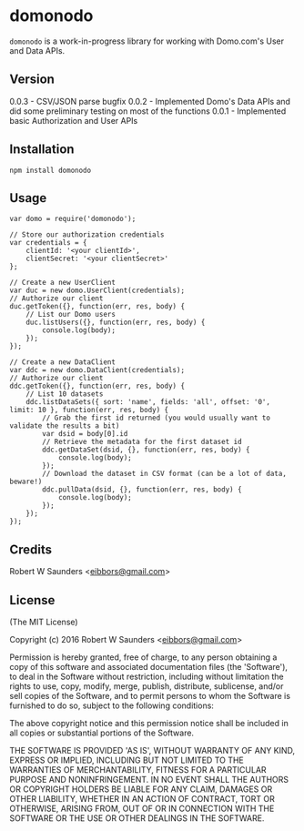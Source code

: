 domonodo
========

`domonodo` is a work-in-progress library for working with Domo.com's User and Data APIs.

## Version
0.0.3 - CSV/JSON parse bugfix
0.0.2 - Implemented Domo's Data APIs and did some preliminary testing on most of the functions
0.0.1 - Implemented basic Authorization and User APIs

## Installation

    npm install domonodo

## Usage
    var domo = require('domonodo');

    // Store our authorization credentials
    var credentials = {
    	clientId: '<your clientId>',
    	clientSecret: '<your clientSecret>'
    };

	// Create a new UserClient 
	var duc = new domo.UserClient(credentials);
	// Authorize our client
	duc.getToken({}, function(err, res, body) {
		// List our Domo users
	    duc.listUsers({}, function(err, res, body) {
	        console.log(body);
	    });
	});

	// Create a new DataClient
	var ddc = new domo.DataClient(credentials);
	// Authorize our client
	ddc.getToken({}, function(err, res, body) {
		// List 10 datasets
	    ddc.listDataSets({ sort: 'name', fields: 'all', offset: '0', limit: 10 }, function(err, res, body) {
	    	// Grab the first id returned (you would usually want to validate the results a bit)
	    	var dsid = body[0].id
	    	// Retrieve the metadata for the first dataset id
	    	ddc.getDataSet(dsid, {}, function(err, res, body) {
	        	console.log(body);
	    	});
	    	// Download the dataset in CSV format (can be a lot of data, beware!)
	    	ddc.pullData(dsid, {}, function(err, res, body) {
	        	console.log(body);
	    	});
	    });
	});

## Credits

Robert W Saunders &lt;eibbors@gmail.com&gt;

## License

(The MIT License)

Copyright (c) 2016 Robert W Saunders &lt;eibbors@gmail.com&gt;

Permission is hereby granted, free of charge, to any person obtaining
a copy of this software and associated documentation files (the
'Software'), to deal in the Software without restriction, including
without limitation the rights to use, copy, modify, merge, publish,
distribute, sublicense, and/or sell copies of the Software, and to
permit persons to whom the Software is furnished to do so, subject to
the following conditions:

The above copyright notice and this permission notice shall be
included in all copies or substantial portions of the Software.

THE SOFTWARE IS PROVIDED 'AS IS', WITHOUT WARRANTY OF ANY KIND,
EXPRESS OR IMPLIED, INCLUDING BUT NOT LIMITED TO THE WARRANTIES OF
MERCHANTABILITY, FITNESS FOR A PARTICULAR PURPOSE AND NONINFRINGEMENT.
IN NO EVENT SHALL THE AUTHORS OR COPYRIGHT HOLDERS BE LIABLE FOR ANY
CLAIM, DAMAGES OR OTHER LIABILITY, WHETHER IN AN ACTION OF CONTRACT,
TORT OR OTHERWISE, ARISING FROM, OUT OF OR IN CONNECTION WITH THE
SOFTWARE OR THE USE OR OTHER DEALINGS IN THE SOFTWARE.